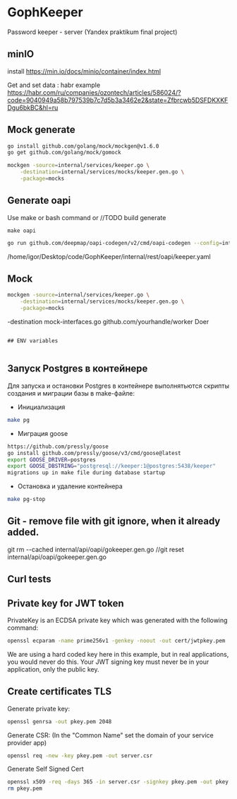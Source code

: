 # GophKeeper
Password keeper - server (Yandex praktikum final project)


## minIO
install
https://min.io/docs/minio/container/index.html




Get and set data : habr example
https://habr.com/ru/companies/ozontech/articles/586024/?code=9040949a58b797539b7c7d5b3a3462e2&state=Zfbrcwb5DSFDKXKFDgu6bkBC&hl=ru


## Mock generate 

```bash
go install github.com/golang/mock/mockgen@v1.6.0
go get github.com/golang/mock/gomock

```

```bash
mockgen -source=internal/services/keeper.go \
    -destination=internal/services/mocks/keeper.gen.go \
    -package=mocks


```


## Generate oapi
Use make or bash command or //TODO build generate
```
make oapi
```
```bash
go run github.com/deepmap/oapi-codegen/v2/cmd/oapi-codegen --config=internal/rest/oapi/cfg.yaml --package oapi internal/rest/oapi/keeper.yaml
```
/home/igor/Desktop/code/GophKeeper/internal/rest/oapi/keeper.yaml
## Mock
```bash
mockgen -source=internal/services/keeper.go \
    -destination=internal/services/mocks/keeper.gen.go \
    -package=mocks
```
-destination mock-interfaces.go github.com/yourhandle/worker Doer
```

## ENV variables


```

## Запуск Postgres в контейнере

Для запуска и остановки Postgres в контейнере выполнятьются скрипты создания и миграции базы в make-файле:
* Инициализация
```bash
make pg
```
* Миграция goose
```bash
https://github.com/pressly/goose
go install github.com/pressly/goose/v3/cmd/goose@latest
export GOOSE_DRIVER=postgres
export GOOSE_DBSTRING="postgresql://keeper:1@postgres:5438/keeper"
migrations up in make file during database startup
```
* Остановка и удаление контейнера
```bash
make pg-stop
```

## Git - remove file with git ignore, when it already added.
git rm --cached internal/api/oapi/gokeeper.gen.go
//git reset internal/api/oapi/gokeeper.gen.go

## Curl tests


## Private key for JWT token
PrivateKey is an ECDSA private key which was generated with the following
command:

```bash
openssl ecparam -name prime256v1 -genkey -noout -out cert/jwtpkey.pem
```
We are using a hard coded key here in this example, but in real applications,
you would never do this. Your JWT signing key must never be in your application,
only the public key.

## Create certificates TLS
Generate private key:
```bash
openssl genrsa -out pkey.pem 2048
```
Generate CSR: (In the "Common Name" set the domain of your service provider app)
```bash
openssl req -new -key pkey.pem -out server.csr
```
Generate Self Signed Cert
```bash
openssl x509 -req -days 365 -in server.csr -signkey pkey.pem -out pkey.crt
rm pkey.pem
```